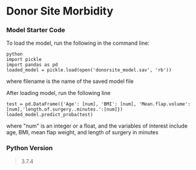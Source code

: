 # Donor Site Morbidity 
### Model Starter Code
To load the model, run the following in the command line:
```
python
import pickle
import pandas as pd
loaded_model = pickle.load(open('donorsite_model.sav', 'rb'))
```
where filename is the name of the saved model file


After loading model, run the following line
```
test = pd.DataFrame({'Age': [num], 'BMI': [num], 'Mean.flap.volume': [num],'length.of.surgery..minutes.':[num]})
loaded_model.predict_proba(test)
```
where "num" is an integer or a float, and the variables of interest include age, BMI, mean flap weight, and length of surgery in minutes

### Python Version
>3.7.4
